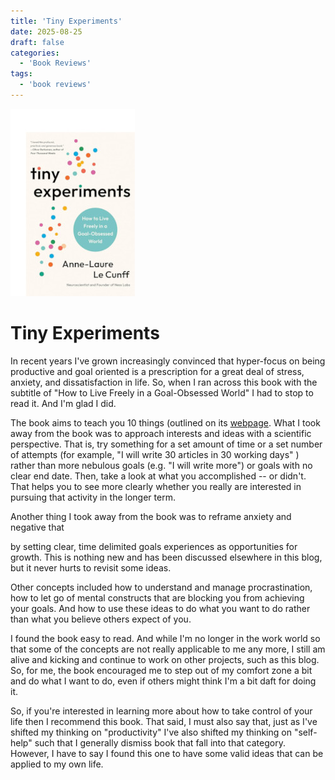 ```yaml
---
title: 'Tiny Experiments'
date: 2025-08-25
draft: false
categories:
  - 'Book Reviews'
tags:
  - 'book reviews'
---
```

![](tinyexperiments.jpg)

# Tiny Experiments

In recent years I've grown increasingly convinced that hyper-focus on being productive and goal oriented is a prescription for a great deal of stress, anxiety, and dissatisfaction in life. So, when I ran across this book with the subtitle of "How to Live Freely in a Goal-Obsessed World" I had to stop to read it. And I'm glad I did.

The book aims to teach you 10 things (outlined on its [webpage](https://nesslabs.com/book). What I took away from the book was to approach interests and ideas with a scientific perspective. That is, try something for a set amount of time or a set number of attempts (for example, "I will write 30 articles in 30 working days" ) rather than more nebulous goals (e.g. "I will write more") or goals with no clear end date. Then, take a look at what you accomplished -- or didn't. That helps you to see more clearly whether you really are interested in pursuing that activity in the longer term. 

Another thing I took away from the book was to reframe anxiety and negative that


by setting clear, time delimited goals experiences as opportunities for growth. This is nothing new and has been discussed elsewhere in this blog, but it never hurts to revisit some ideas. 

Other concepts included how to understand and manage procrastination, how to let go of mental constructs that are blocking you from achieving your goals. And how to use these ideas to do what you want to do rather than what you believe others expect of you.

I found the book easy to read. And while I'm no longer in the work world so that some of the concepts are not really applicable to me any more, I still am alive and kicking and continue to work on other projects, such as this blog. So, for me, the book encouraged me to step out of my comfort zone a bit and do what I want to do, even if others might think I'm a bit daft for doing it.

So, if you're interested in learning more about how to take control of your life then I recommend this book. That said, I must also say that, just as I've shifted my thinking on "productivity" I've also shifted my thinking on "self-help" such that I generally dismiss book that fall into that category. However, I have to say I found this one to have some valid ideas that can be applied to my own life.
